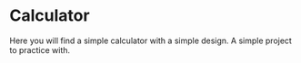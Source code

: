 # Calculator
Here you will find a simple calculator with a simple design. A simple project to practice with.
